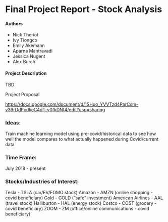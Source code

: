# Final Project Report - Stock Analysis

#### Authors
* Nick Theriot
* Ivy Tiongco
* Emily Akemann
* Aparna Mantravadi
* Jessica Nugent
* Alex Burch

#### Project Description

TBD

Project Proposal

https://docs.google.com/document/d/1SHuo_YVVTzd4ParCsm-v39rDdPcdkeC4dT-y0fkDNt4/edit?usp=sharing


### Ideas:
Train machine learning model using pre-covid/historical data to see how well the model compares to what actually happened during Covid/current data

### Time Frame:
July 2018 - present

### Stocks/Industries of Interest:
Tesla - TSLA (car/EV/FOMO stock)
Amazon - AMZN (online shopping - covid beneficiary)
Gold - GOLD (“safe” investment)
American Airlines - AAL (travel stock)
Halliburton - HAL (energy stock)
Costco - COST (grocery - covid beneficiary)
ZOOM - ZM (office/online communications - covid beneficiary)

